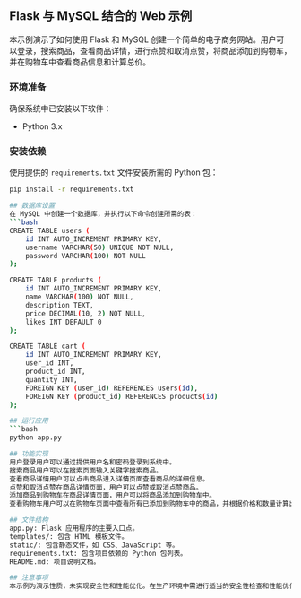 ## Flask 与 MySQL 结合的 Web 示例

本示例演示了如何使用 Flask 和 MySQL 创建一个简单的电子商务网站。用户可以登录，搜索商品，查看商品详情，进行点赞和取消点赞，将商品添加到购物车，并在购物车中查看商品信息和计算总价。

### 环境准备

确保系统中已安装以下软件：

- Python 3.x

### 安装依赖

使用提供的 `requirements.txt` 文件安装所需的 Python 包：

```bash
pip install -r requirements.txt

## 数据库设置
在 MySQL 中创建一个数据库，并执行以下命令创建所需的表：
```bash
CREATE TABLE users (
    id INT AUTO_INCREMENT PRIMARY KEY,
    username VARCHAR(50) UNIQUE NOT NULL,
    password VARCHAR(100) NOT NULL
);

CREATE TABLE products (
    id INT AUTO_INCREMENT PRIMARY KEY,
    name VARCHAR(100) NOT NULL,
    description TEXT,
    price DECIMAL(10, 2) NOT NULL,
    likes INT DEFAULT 0
);

CREATE TABLE cart (
    id INT AUTO_INCREMENT PRIMARY KEY,
    user_id INT,
    product_id INT,
    quantity INT,
    FOREIGN KEY (user_id) REFERENCES users(id),
    FOREIGN KEY (product_id) REFERENCES products(id)
);

## 运行应用
```bash
python app.py

## 功能实现
用户登录用户可以通过提供用户名和密码登录到系统中。
搜索商品用户可以在搜索页面输入关键字搜索商品。
查看商品详情用户可以点击商品进入详情页面查看商品的详细信息。
点赞和取消点赞在商品详情页面，用户可以点赞或取消点赞商品。
添加商品到购物车在商品详情页面，用户可以将商品添加到购物车中。
查看购物车用户可以在购物车页面中查看所有已添加到购物车中的商品，并根据价格和数量计算出总价。

## 文件结构
app.py: Flask 应用程序的主要入口点。
templates/: 包含 HTML 模板文件。
static/: 包含静态文件，如 CSS、JavaScript 等。
requirements.txt: 包含项目依赖的 Python 包列表。
README.md: 项目说明文档。

## 注意事项
本示例为演示性质，未实现安全性和性能优化。在生产环境中需进行适当的安全性检查和性能优化。
